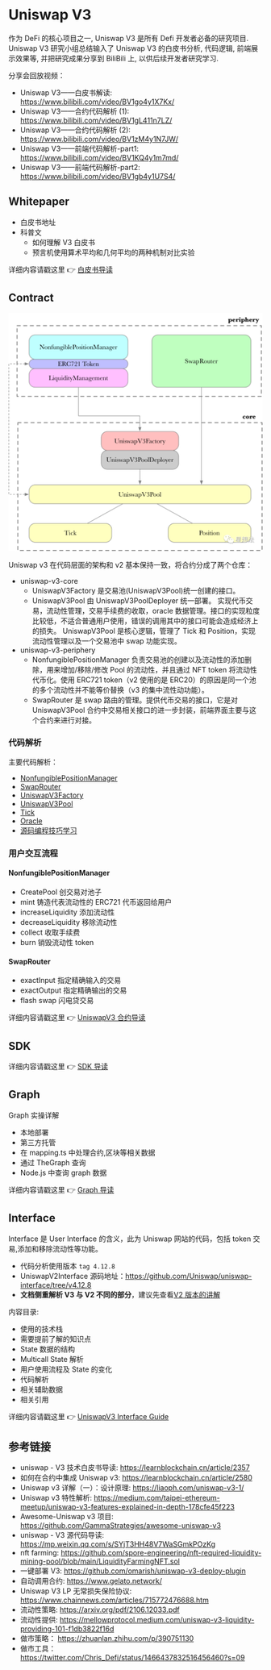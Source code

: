 # Uniswap V3

作为 DeFi 的核心项目之一, Uniswap V3 是所有 Defi 开发者必备的研究项目.
Uniswap V3 研究小组总结输入了 Uniswap V3 的白皮书分析, 代码逻辑, 前端展示效果等, 并把研究成果分享到 BiliBili 上, 以供后续开发者研究学习.

分享会回放视频：

- Uniswap V3——白皮书解读: https://www.bilibili.com/video/BV1go4y1X7Kx/
- Uniswap V3——合约代码解析 (1): https://www.bilibili.com/video/BV1gL411n7LZ/
- Uniswap V3——合约代码解析 (2): https://www.bilibili.com/video/BV1zM4y1N7JW/
- Uniswap V3——前端代码解析-part1: https://www.bilibili.com/video/BV1KQ4y1m7md/
- Uniswap V3——前端代码解析-part2: https://www.bilibili.com/video/BV1gb4y1U7S4/

## Whitepaper

- 白皮书地址
- 科普文
  - 如何理解 V3 白皮书
  - 预言机使用算术平均和几何平均的两种机制对比实验

详细内容请戳这里 :point_right: [白皮书导读](./whitepaperGuide/readme.md)

## Contract

![合约结构图](./img/640.png)

Uniswap v3 在代码层面的架构和 v2 基本保持一致，将合约分成了两个仓库：

- uniswap-v3-core
  - UniswapV3Factory 是交易池(UniswapV3Pool)统一创建的接口。
  - UniswapV3Pool 由 UniswapV3PoolDeployer 统一部署。 实现代币交易，流动性管理，交易手续费的收取，oracle 数据管理。接口的实现粒度比较低，不适合普通用户使用，错误的调用其中的接口可能会造成经济上的损失。
    UniswapV3Pool 是核心逻辑，管理了 Tick 和 Position，实现流动性管理以及一个交易池中 swap 功能实现。
- uniswap-v3-periphery
  - NonfungiblePositionManager 负责交易池的创建以及流动性的添加删除，用来增加/移除/修改 Pool 的流动性，并且通过 NFT token 将流动性代币化。使用 ERC721 token（v2 使用的是 ERC20）的原因是同一个池的多个流动性并不能等价替换（v3 的集中流性动功能）。
  - SwapRouter 是 swap 路由的管理。提供代币交易的接口，它是对 UniswapV3Pool 合约中交易相关接口的进一步封装，前端界面主要与这个合约来进行对接。

### 代码解析

主要代码解析：

- [NonfungiblePositionManager](./contractGuide/NonfungiblePositionManager.md)
- [SwapRouter](./contractGuide/SwapRouter.md)
- [UniswapV3Factory](./contractGuide/UniswapV3Factory.md)
- [UniswapV3Pool](./contractGuide/UniswapV3Pool.md)
- [Tick](./contractGuide/Tick.md)
- [Oracle](./contractGuide/Oracle.md)
- [源码编程技巧学习](./contractGuide/programmingSkills.md)

### 用户交互流程

#### NonfungiblePositionManager

- CreatePool 创交易对池子
- mint 铸造代表流动性的 ERC721 代币返回给用户
- increaseLiquidity 添加流动性
- decreaseLiquidity 移除流动性
- collect 收取手续费
- burn 销毁流动性 token

#### SwapRouter

- exactInput 指定精确输入的交易
- exactOutput 指定精确输出的交易
- flash swap 闪电贷交易

详细内容请戳这里 :point_right: [UniswapV3 合约导读](./contractGuide/readme.md)

## SDK

详细内容请戳这里 :point_right: [SDK 导读](./frontGuide/sdk/README.md)

## Graph

Graph 实操详解

- 本地部署
- 第三方托管
- 在 mapping.ts 中处理合约,区块等相关数据
- 通过 TheGraph 查询
- Node.js 中查询 graph 数据

详细内容请戳这里 :point_right: [Graph 导读](./graphGuide/graphGuide.md)

## Interface

Interface 是 User Interface 的含义，此为 Uniswap 网站的代码，包括 token 交易,添加和移除流动性等功能。

- 代码分析使用版本 `tag 4.12.8`
- UniswapV2Interface 源码地址：https://github.com/Uniswap/uniswap-interface/tree/v4.12.8
- **文档侧重解析 V3 与 V2 不同的部分**，建议先查看[V2 版本的讲解](../Uniswap-V2/Interface/readme.md)

内容目录:

- 使用的技术栈
- 需要提前了解的知识点
- State 数据的结构
- Multicall State 解析
- 用户使用流程及 State 的变化
- 代码解析
- 相关辅助数据
- 相关引用

详细内容请戳这里 :point_right: [UniswapV3 Interface Guide](./InterfaceGuide/readme.md)

## 参考链接

- uniswap - V3 技术白皮书导读: https://learnblockchain.cn/article/2357
- 如何在合约中集成 Uniswap v3: https://learnblockchain.cn/article/2580
- Uniswap v3 详解（一）：设计原理: https://liaoph.com/uniswap-v3-1/
- Uniswap v3 特性解析: https://medium.com/taipei-ethereum-meetup/uniswap-v3-features-explained-in-depth-178cfe45f223
- Awesome-Uniswap v3 项目: https://github.com/GammaStrategies/awesome-uniswap-v3
- uniswap - V3 源代码导读: https://mp.weixin.qq.com/s/SYjT3HH48V7WaSGmkPOzKg
- nft farming: https://github.com/spore-engineering/nft-required-liquidity-mining-pool/blob/main/LiquidityFarmingNFT.sol
- 一键部署 V3: https://github.com/omarish/uniswap-v3-deploy-plugin
- 自动调用合约: https://www.gelato.network/
- Uniswap V3 LP 无常损失保险协议: https://www.chainnews.com/articles/715772476688.htm
- 流动性策略: https://arxiv.org/pdf/2106.12033.pdf
- 流动性提供: https://mellowprotocol.medium.com/uniswap-v3-liquidity-providing-101-f1db3822f16d
- 做市策略： https://zhuanlan.zhihu.com/p/390751130
- 做市工具： https://twitter.com/Chris_Defi/status/1466437832516456460?s=09

